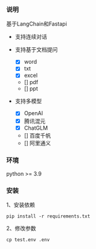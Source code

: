 ### 说明
基于LangChain和Fastapi

- 支持连续对话
- 支持基于文档提问
	- [X] word
	- [X] txt
	- [X] excel
	- []  pdf
	- []  ppt

- 支持多模型
	- [X] OpenAI
	- [X] 腾讯混元
	- [X] ChatGLM
	- []  百度千帆
	- []  阿里通义

### 环境
python >= 3.9

### 安装

1、安装依赖
```
pip install -r requirements.txt
```

2、修改参数
```
cp test.env .env
```

